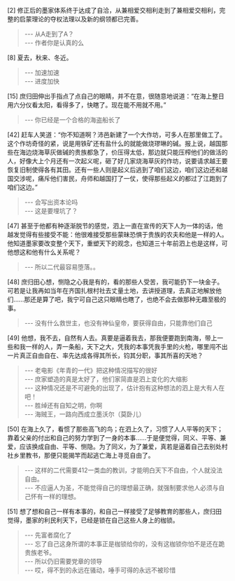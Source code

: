 
[2] 修正后的墨家体系终于达成了自洽，从兼相爱交相利走到了兼相爱交相利，完整的启蒙理论的夺权法理以及新的纲领都已完善。
>--- 从A走到了A？<br>
>--- 作者你是认真的么<br>

[8] 夏去，秋来、冬近。
>--- 加速加速<br>
>--- 进度加快<br>

[15] 庶归田伸出手指点了点自己的眼睛，并不在意，很随意地说道：“在海上整日用六分仪看太阳，看得多了，快瞎了。现在能不用就不用。”
>--- 你已经是一个合格的海盗船长了<br>

[42] 赶车人笑道：“你不知道啊？沛邑新建了一个大作坊，可多人在那里做工了。这个作坊奇怪的紧，说是用铁矿还有盐什么的就能做烧璆琳的碱。报上说，越国那些在海边烧海草灰做碱的贵族都急了，价压得太低，那边就只能压榨他们的做活的人，好像大上个月还有一次起义呢，砸了好几家烧海草灰的作坊，说要请求越王要恢复旧制使得各有其田。还有一些人则是起义后逃到了咱们这边，咱们这边还和越国交涉呢，痛斥他们害民，舟师和越国打了一仗，使得那些起义的都过了江跑到了咱们这边。”
>--- 会写出资本论吗<br>
>--- 这是要埋坑了？<br>

[47] 甚至于他都有种逐渐脱节的感觉，泗上一直在宣传的天下人为一体的话，他越发觉得有些接受不能：他很难接受那些蒙昧恐惧于贵族的农夫和他是一样的人。他知道墨家要改变整个天下，重塑天下的观念，也知道三十年前泗上也是这样，可他想这和他有什么关系呢？
>--- 所以二代最容易堕落。。<br>

[48] 庶归田心想，恻隐之心我是有的，看的那些人受苦，我可能扔下一块金子。可若是让我再如当年在齐国扎根村社去丈量土地，去讲授道理，去真正地解放他们……那还是算了吧，我宁可自己这只眼睛也瞎了，也绝不会去做那种无趣至极的事。
>--- 没有什么救世主，也没有神仙皇帝，要获得自由，只能靠他们自己<br>

[49] 他想，我不去，自然有人去。真要是逼着我去，那我便要跑到南海，带上一些和我一样的人，弄一条船，天下之大，凭我的本事凭我手里的火枪，哪里闯不出一片真正自由自在、率先达成各得其所长，钧其分职，事其所喜的天地？
>--- 老电影《年青的一代》把这种情况描写的很好<br>
>--- 庶家塑造的真是太好了，他们家简直是泗上变化的大缩影<br>
>--- 这种情况还是不可避免的出现了，估计抱有这种想法的泗上是大有人在吧！<br>
>--- 胜绰还有自知之明，你啊<br>
>--- 海贼王，一路向西成立墨沃尔（莫卧儿）<br>

[50] 在海上久了，看惯了那些高飞的鸟；在泗上久了，习惯了人人平等的天下；靠着父亲的付出和自己的努力学到了一身的本事……于是便觉得，同义、平等、兼爱，应该换成自由、平等、恻隐。为了同义，为了兼爱，真若是逼着自己去别处村社乡里教书，那便只能揭竿而起逃亡海上寻觅自由了。
>--- 这样的二代需要412一类血的教训，才能明白天下不自由，个人就没法自由。<br>
>--- 不应逼人为圣，不能觉得自己的理想最正确，就强制要求他人必须与自己怀有一样的理想。<br>

[51] 想了想和自己一样有本事的，和自己一样接受了足够教育的那些人，庶归田觉得，墨家的利民利天下，已经是锁在自己这些人身上的枷锁。
>--- 先富者腐化了<br>
>--- 忘了自己这身所谓的本事正是枷锁给你的，没有这枷锁你怕不是还在跪贵族老爷。<br>
>--- 所以仍旧需要党章的领导<br>
>--- 哎，得不到的永远在骚动，唾手可得的永远不被珍惜<br>
